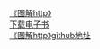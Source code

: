 
<a href="books/%E5%9B%BE%E8%A7%A3HTTP%2B%E5%BD%A9%E8%89%B2%E7%89%88.pdf">《图解http》</a><br/>
<a href="books/%E5%9B%BE%E8%A7%A3HTTP%2B%E5%BD%A9%E8%89%B2%E7%89%88.pdf" download="%E5%9B%BE%E8%A7%A3HTTP%2B%E5%BD%A9%E8%89%B2%E7%89%88.pdf">下载电子书</a><br/>
<a href="https://github.com/tyelixy/Documentation/blob/main/docs/books/%E5%9B%BE%E8%A7%A3HTTP%2B%E5%BD%A9%E8%89%B2%E7%89%88.pdf">《图解http》github地址<a>